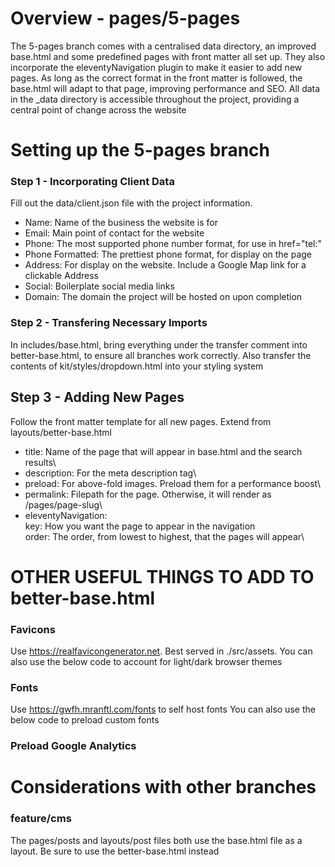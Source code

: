 # Overview - pages/5-pages

The 5-pages branch comes with a centralised data directory, an improved base.html and some predefined pages with front
matter all set up. They also incorporate the eleventyNavigation plugin to make it easier to add new pages. As long as
the correct format in the front matter is followed, the base.html will adapt to that page, improving performance and
SEO. All data in the \_data directory is accessible throughout the project, providing a central point of change across
the website

<!--  -->

# Setting up the 5-pages branch

### Step 1 - Incorporating Client Data

Fill out the data/client.json file with the project information.

- Name: Name of the business the website is for
- Email: Main point of contact for the website
- Phone: The most supported phone number format, for use in href="tel:"
- Phone Formatted: The prettiest phone format, for display on the page
- Address: For display on the website. Include a Google Map link for a clickable Address
- Social: Boilerplate social media links
- Domain: The domain the project will be hosted on upon completion

### Step 2 - Transfering Necessary Imports

In includes/base.html, bring everything under the transfer comment into better-base.html, to ensure all branches work
correctly. Also transfer the contents of kit/styles/dropdown.html into your styling system

## Step 3 - Adding New Pages

Follow the front matter template for all new pages. Extend from layouts/better-base.html

- title: Name of the page that will appear in base.html and the search results\
- description: For the meta description tag\
- preload: For above-fold images. Preload them for a performance boost\
- permalink: Filepath for the page. Otherwise, it will render as /pages/page-slug\
- eleventyNavigation:\
  key: How you want the page to appear in the navigation\
  order: The order, from lowest to highest, that the pages will appear\

<!--  -->

# OTHER USEFUL THINGS TO ADD TO better-base.html

### Favicons

Use https://realfavicongenerator.net. Best served in ./src/assets. You can also use the below code to account for
light/dark browser themes

<link rel="icon" type="image/png" href="/assets/favicons/favicon-light-16x16.png" sizes="16x16" media="(prefers-color-scheme: light)" />
<link rel="icon" type="image/png" href="/assets/favicons/favicon-light-32x32.png" sizes="32x32" media="(prefers-color-scheme: light)" />
<link rel="icon" type="image/png" href="/assets/favicons/favicon-dark-16x16.png" sizes="16x16" media="(prefers-color-scheme: dark)" />
<link rel="icon" type="image/png" href="/assets/favicons/favicon-dark-32x32.png" sizes="32x32" media="(prefers-color-scheme: dark)" />

### Fonts

Use https://gwfh.mranftl.com/fonts to self host fonts You can also use the below code to preload custom fonts

<link rel="preload" as="font" type="font/woff2" href="fonts/roboto-v29-latin-regular.woff2" crossorigin/>
<link rel="preload" as="font" type="font/woff2" href="fonts/roboto-v29-latin-700.woff2" crossorigin/>

### Preload Google Analytics

<link href="https://www.googletagmanager.com/gtag/js?id=YOUR-ID-HERE" rel="preload" as="script" />

<!--  -->

# Considerations with other branches

### feature/cms

The pages/posts and layouts/post files both use the base.html file as a layout. Be sure to use the better-base.html
instead
